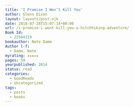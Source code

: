 ```yaml
---
title: 'I Promise I Won’t Kill You'
author: Glenn Dixon
layout: layouts/post.njk
date: 2018-07-28T15:07:14+00:00
url: /i-promise-i-wont-kill-you-a-hitchhiking-adventure/
Book Id:
  - 22584319
bookauthor: Nate Damm
Author l-f:
  - Damm, Nate
myrating: ★★★★★
pages: 59
yearpublished: 2014
status: read
categories:
  - GoodReads
  - Uncategorized
tags:
  - posts
  - books
---
```

